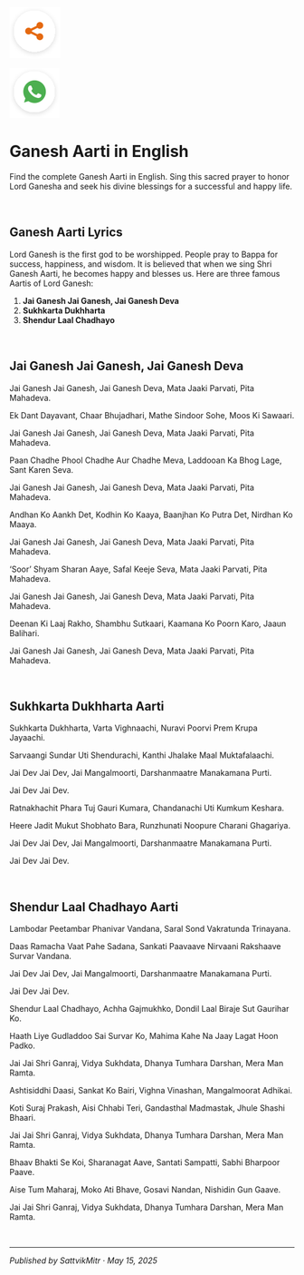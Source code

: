 <!-- Banner SVG -->
![Banner](https://raw.githubusercontent.com/anandwana001/content-repo/refs/heads/main/assets/ic_share_rounded.svg)

<!-- Share & WhatsApp icons as SVG -->
[![WhatsApp](https://raw.githubusercontent.com/anandwana001/content-repo/refs/heads/main/assets/ic_wtsapp_share_rounded.svg)](https://api.whatsapp.com/send?text=Check%20out%20this%20article%20in%20the%20Hanuman%20Chalisa%20app%3A%20https%3A%2F%2Fwww.sattvikmitr.com%2Farticles%3FcontentUrl%3Dhttps%253A%252F%252Fraw.githubusercontent.com%252Fanandwana001%252Fcontent-repo%252Frefs%252Fheads%252Fmain%252Faarti%252Fganesh%252Fganesh_aarti_english.md%26title%3DGanesh%2520Aarti)


# Ganesh Aarti in English

Find the complete Ganesh Aarti in English. Sing this sacred prayer to honor Lord Ganesha and seek his divine blessings for a successful and happy life.

<br>

## Ganesh Aarti Lyrics

Lord Ganesh is the first god to be worshipped. People pray to Bappa for success, happiness, and wisdom. It is believed that when we sing Shri Ganesh Aarti, he becomes happy and blesses us. Here are three famous Aartis of Lord Ganesh:

1. **Jai Ganesh Jai Ganesh, Jai Ganesh Deva**  
2. **Sukhkarta Dukhharta**  
3. **Shendur Laal Chadhayo**

<br>

## Jai Ganesh Jai Ganesh, Jai Ganesh Deva

Jai Ganesh Jai Ganesh, Jai Ganesh Deva, Mata Jaaki Parvati, Pita Mahadeva.

Ek Dant Dayavant, Chaar Bhujadhari, Mathe Sindoor Sohe, Moos Ki Sawaari.

Jai Ganesh Jai Ganesh, Jai Ganesh Deva, Mata Jaaki Parvati, Pita Mahadeva.

Paan Chadhe Phool Chadhe Aur Chadhe Meva, Laddooan Ka Bhog Lage, Sant Karen Seva.

Jai Ganesh Jai Ganesh, Jai Ganesh Deva, Mata Jaaki Parvati, Pita Mahadeva.

Andhan Ko Aankh Det, Kodhin Ko Kaaya, Baanjhan Ko Putra Det, Nirdhan Ko Maaya.

Jai Ganesh Jai Ganesh, Jai Ganesh Deva, Mata Jaaki Parvati, Pita Mahadeva.

‘Soor’ Shyam Sharan Aaye, Safal Keeje Seva, Mata Jaaki Parvati, Pita Mahadeva.

Jai Ganesh Jai Ganesh, Jai Ganesh Deva, Mata Jaaki Parvati, Pita Mahadeva.

Deenan Ki Laaj Rakho, Shambhu Sutkaari, Kaamana Ko Poorn Karo, Jaaun Balihari.

Jai Ganesh Jai Ganesh, Jai Ganesh Deva, Mata Jaaki Parvati, Pita Mahadeva.

<br>


## Sukhkarta Dukhharta Aarti


Sukhkarta Dukhharta, Varta Vighnaachi,
Nuravi Poorvi Prem Krupa Jayaachi.

Sarvaangi Sundar Uti Shendurachi,
Kanthi Jhalake Maal Muktafalaachi.

Jai Dev Jai Dev, Jai Mangalmoorti,
Darshanmaatre Manakamana Purti.

Jai Dev Jai Dev.

Ratnakhachit Phara Tuj Gauri Kumara,
Chandanachi Uti Kumkum Keshara.

Heere Jadit Mukut Shobhato Bara,
Runzhunati Noopure Charani Ghagariya.

Jai Dev Jai Dev, Jai Mangalmoorti,
Darshanmaatre Manakamana Purti.

Jai Dev Jai Dev.

<br>


## Shendur Laal Chadhayo Aarti


Lambodar Peetambar Phanivar Vandana,
Saral Sond Vakratunda Trinayana.

Daas Ramacha Vaat Pahe Sadana,
Sankati Paavaave Nirvaani Rakshaave Survar Vandana.

Jai Dev Jai Dev, Jai Mangalmoorti,
Darshanmaatre Manakamana Purti.

Jai Dev Jai Dev.

Shendur Laal Chadhayo, Achha Gajmukhko,
Dondil Laal Biraje Sut Gaurihar Ko.

Haath Liye Gudladdoo Sai Survar Ko,
Mahima Kahe Na Jaay Lagat Hoon Padko.

Jai Jai Shri Ganraj, Vidya Sukhdata,
Dhanya Tumhara Darshan, Mera Man Ramta.

Ashtisiddhi Daasi, Sankat Ko Bairi,
Vighna Vinashan, Mangalmoorat Adhikai.

Koti Suraj Prakash, Aisi Chhabi Teri,
Gandasthal Madmastak, Jhule Shashi Bhaari.

Jai Jai Shri Ganraj, Vidya Sukhdata,
Dhanya Tumhara Darshan, Mera Man Ramta.

Bhaav Bhakti Se Koi, Sharanagat Aave,
Santati Sampatti, Sabhi Bharpoor Paave.

Aise Tum Maharaj, Moko Ati Bhave,
Gosavi Nandan, Nishidin Gun Gaave.

Jai Jai Shri Ganraj, Vidya Sukhdata,
Dhanya Tumhara Darshan, Mera Man Ramta.

<br>

---

*Published by SattvikMitr · May 15, 2025*
